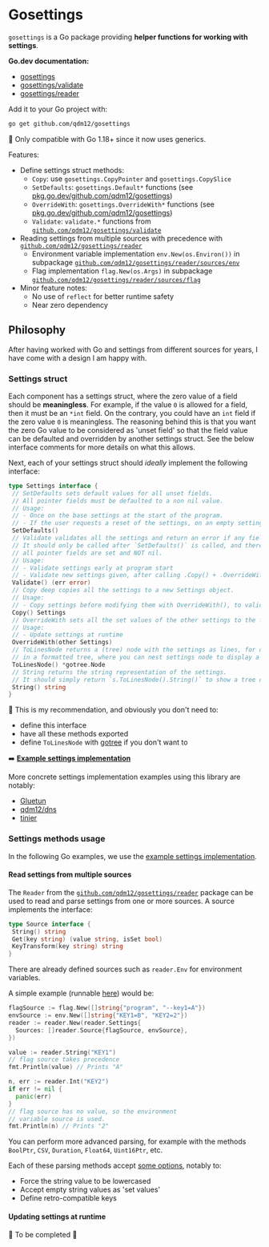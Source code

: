# Gosettings

`gosettings` is a Go package providing **helper functions for working with settings**.

**Go.dev documentation:**

- [gosettings](https://pkg.go.dev/github.com/qdm12/gosettings)
- [gosettings/validate](https://pkg.go.dev/github.com/qdm12/gosettings/validate)
- [gosettings/reader](https://pkg.go.dev/github.com/qdm12/gosettings/reader)

Add it to your Go project with:

```sh
go get github.com/qdm12/gosettings
```

💁 Only compatible with Go 1.18+ since it now uses generics.

Features:

- Define settings struct methods:
  - `Copy`: use `gosettings.CopyPointer` and `gosettings.CopySlice`
  - `SetDefaults`: `gosettings.Default*` functions (see [pkg.go.dev/github.com/qdm12/gosettings](https://pkg.go.dev/github.com/qdm12/gosettings))
  - `OverrideWith`: `gosettings.OverrideWith*` functions (see [pkg.go.dev/github.com/qdm12/gosettings](https://pkg.go.dev/github.com/qdm12/gosettings))
  - `Validate`: `validate.*` functions from [`github.com/qdm12/gosettings/validate`](https://pkg.go.dev/github.com/qdm12/gosettings/validate)
- Reading settings from multiple sources with precedence with [`github.com/qdm12/gosettings/reader`](https://pkg.go.dev/github.com/qdm12/gosettings/reader)
  - Environment variable implementation `env.New(os.Environ())` in subpackage [`github.com/qdm12/gosettings/reader/sources/env`](https://pkg.go.dev/github.com/qdm12/gosettings/reader/sources/env)
  - Flag implementation `flag.New(os.Args)` in subpackage [`github.com/qdm12/gosettings/reader/sources/flag`](https://pkg.go.dev/github.com/qdm12/gosettings/reader/sources/flag)
- Minor feature notes:
  - No use of `reflect` for better runtime safety
  - Near zero dependency

## Philosophy

After having worked with Go and settings from different sources for years, I have come with a design I am happy with.

### Settings struct

Each component has a settings struct, where the zero value of a field should be **meaningless**.
For example, if the value `0` is allowed for a field, then it must be an `*int` field.
On the contrary, you could have an `int` field if the zero value `0` is meaningless.
The reasoning behind this is that you want the zero Go value to be considered as 'unset field' so that the field value can be defaulted and overridden by another settings struct. See the below interface comments for more details on what this allows.

Next, each of your settings struct should *ideally* implement the following interface:

```go
type Settings interface {
 // SetDefaults sets default values for all unset fields.
 // All pointer fields must be defaulted to a non nil value.
 // Usage:
 // - Once on the base settings at the start of the program.
 // - If the user requests a reset of the settings, on an empty settings struct.
 SetDefaults()
 // Validate validates all the settings and return an error if any field value is invalid.
 // It should only be called after `SetDefaults()` is called, and therefore should assume
 // all pointer fields are set and NOT nil.
 // Usage:
 // - Validate settings early at program start
 // - Validate new settings given, after calling .Copy() + .OverrideWith(newSettings)
 Validate() (err error)
 // Copy deep copies all the settings to a new Settings object.
 // Usage:
 // - Copy settings before modifying them with OverrideWith(), to validate them with Validate() before actually using them.
 Copy() Settings
 // OverrideWith sets all the set values of the other settings to the fields of the receiver settings.
 // Usage:
 // - Update settings at runtime
 OverrideWith(other Settings)
 // ToLinesNode returns a (tree) node with the settings as lines, for displaying settings
 // in a formatted tree, where you can nest settings node to display a full settings tree.
 ToLinesNode() *gotree.Node
 // String returns the string representation of the settings.
 // It should simply return `s.ToLinesNode().String()` to show a tree of settings.
 String() string
}
```

💁 This is my recommendation, and obviously you don't need to:

- define this interface
- have all these methods exported
- define `ToLinesNode` with [gotree](https://github.com/qdm12/gotree) if you don't want to

➡️ [**Example settings implementation**](examples/settings/settings.go)

More concrete settings implementation examples using this library are notably:

- [Gluetun](https://github.com/qdm12/gluetun/tree/master/internal/configuration)
- [qdm12/dns](https://github.com/qdm12/dns/tree/v2.0.0-beta/internal/config)
- [tinier](https://github.com/qdm12/tinier/tree/main/internal/config)

### Settings methods usage

In the following Go examples, we use the [example settings implementation](examples/settings/settings.go).

#### Read settings from multiple sources

The `Reader` from the [`github.com/qdm12/gosettings/reader`](https://pkg.go.dev/github.com/qdm12/gosettings/reader) package can be used to read and parse settings from one or more sources. A source implements the interface:

```go
type Source interface {
 String() string
 Get(key string) (value string, isSet bool)
 KeyTransform(key string) string
}
```

There are already defined sources such as `reader.Env` for environment variables.

A simple example (runnable [here](examples/reader/main.go)) would be:

```go
flagSource := flag.New([]string{"program", "--key1=A"})
envSource := env.New([]string{"KEY1=B", "KEY2=2"})
reader := reader.New(reader.Settings{
  Sources: []reader.Source{flagSource, envSource},
})

value := reader.String("KEY1")
// flag source takes precedence
fmt.Println(value) // Prints "A"

n, err := reader.Int("KEY2")
if err != nil {
  panic(err)
}
// flag source has no value, so the environment
// variable source is used.
fmt.Println(n) // Prints "2"
```

You can perform more advanced parsing, for example with the methods `BoolPtr`, `CSV`, `Duration`, `Float64`, `Uint16Ptr`, etc.

Each of these parsing methods accept [some options](reader/options.go), notably to:

- Force the string value to be lowercased
- Accept empty string values as 'set values'
- Define retro-compatible keys

#### Updating settings at runtime

🚧 To be completed 🚧
